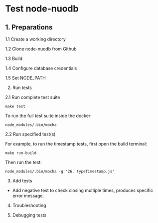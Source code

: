 # Test node-nuodb

## 1. Preparations

1.1 Create a working directory

1.2 Clone node-nuodb from Github

1.3 Build

1.4 Configure database credentials

1.5 Set NODE_PATH

2. Run tests

2.1 Run complete test suite

```
make test
```

To run the full test suite inside the docker:

```
node_modules/.bin/mocha
```

2.2 Run specified test(s)

For example, to run the timestamp tests, first open the build terminal:

```
make run-build
```

Then run the test:

```
node_modules/.bin/mocha -g '26. typeTimestamp.js'
```

3. Add tests

- Add negative test to check closing multiple times, produces specific error message.

4. Troubleshooting

5. Debugging tests
